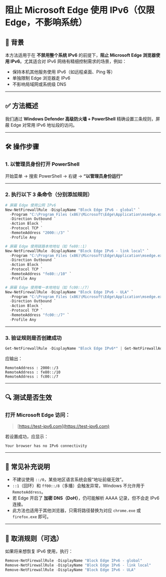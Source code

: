 # 阻止 Microsoft Edge 使用 IPv6（仅限 Edge，不影响系统）

## 📌 背景

本方法适用于在 **不禁用整个系统 IPv6** 的前提下，**阻止 Microsoft Edge 浏览器使用 IPv6**。尤其适合对 IPv6 网络有精细控制需求的场景，例如：

- 保持本机其他服务使用 IPv6（如远程桌面、Ping 等）
- 单独限制 Edge 浏览器走 IPv6
- 不影响局域网或系统级 DNS

---

## ✅ 方法概述

我们通过 **Windows Defender 高级防火墙 + PowerShell** 精确设置三条规则，屏蔽 Edge 对常用 IPv6 地址段的访问。

---

## 🛠 操作步骤

### 1. 以管理员身份打开 PowerShell

开始菜单 → 搜索 PowerShell → 右键 → **“以管理员身份运行”**

---

### 2. 执行以下 3 条命令（分别添加规则）

```powershell
# 屏蔽 Edge 使用公网 IPv6
New-NetFirewallRule -DisplayName "Block Edge IPv6 - global" `
  -Program "C:\Program Files (x86)\Microsoft\Edge\Application\msedge.exe" `
  -Direction Outbound `
  -Action Block `
  -Protocol TCP `
  -RemoteAddress "2000::/3" `
  -Profile Any

# 屏蔽 Edge 使用链路本地地址（如 fe80::1）
New-NetFirewallRule -DisplayName "Block Edge IPv6 - link local" `
  -Program "C:\Program Files (x86)\Microsoft\Edge\Application\msedge.exe" `
  -Direction Outbound `
  -Action Block `
  -Protocol TCP `
  -RemoteAddress "fe80::/10" `
  -Profile Any

# 屏蔽 Edge 使用唯一本地地址（如 fc00::/7）
New-NetFirewallRule -DisplayName "Block Edge IPv6 - ULA" `
  -Program "C:\Program Files (x86)\Microsoft\Edge\Application\msedge.exe" `
  -Direction Outbound `
  -Action Block `
  -Protocol TCP `
  -RemoteAddress "fc00::/7" `
  -Profile Any
````

---

### 3. 验证规则是否创建成功

```powershell
Get-NetFirewallRule -DisplayName "Block Edge IPv6*" | Get-NetFirewallAddressFilter
```

应输出：

```
RemoteAddress : 2000::/3
RemoteAddress : fe80::/10
RemoteAddress : fc00::/7
```

---

## 🔍 测试是否生效

### 打开 Microsoft Edge 访问：

> [https://test-ipv6.com](https://test-ipv6.com)

若设置成功，应显示：

```
Your browser has no IPv6 connectivity
```

---

## 🧠 常见补充说明

* 不建议使用 `::/0`，某些地区语言系统会报“地址前缀无效”。
* `::1`（回环）和 `ff00::/8`（多播）会触发异常，Windows 不允许用于 `RemoteAddress`。
* 若 Edge 开启了 **加密 DNS（DoH）**，仍可能解析 AAAA 记录，但不会走 IPv6 连接。
* 此方法也适用于其他浏览器，只需将路径替换为对应 `chrome.exe` 或 `firefox.exe` 即可。

---

## 🧹 取消规则（可选）

如果将来想恢复 IPv6 使用，执行：

```powershell
Remove-NetFirewallRule -DisplayName "Block Edge IPv6 - global"
Remove-NetFirewallRule -DisplayName "Block Edge IPv6 - link local"
Remove-NetFirewallRule -DisplayName "Block Edge IPv6 - ULA"
```





